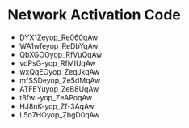 # Network Activation Code
* DYX1Zeyop_Re060qAw
* WA1wfeyop_ReDbYqAw
* QbXGOOyop_RfVuQqAw
* vdPsG-yop_RfMIUqAw
* wxQqEOyop_ZeqJkqAw
* mfSSDeyop_Ze5dMqAw
* ATFEYuyop_ZeB8UqAw
* t8fwI-yop_ZeAPoqAw
* HJ8nK-yop_Zf-3AqAw
* L5o7HOyop_ZbgD0qAw